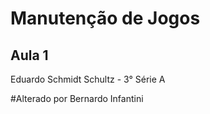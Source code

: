 # Manutenção de Jogos

## Aula 1

Eduardo Schmidt Schultz - 3° Série A

#Alterado por Bernardo Infantini